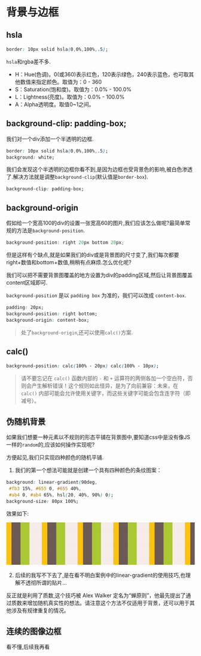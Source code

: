 # 背景与边框

## hsla
```css
border: 10px solid hsla(0,0%,100%,.5);
```
`hsla`和rgba差不多.
* H：Hue(色调)。0(或360)表示红色，120表示绿色，240表示蓝色，也可取其他数值来指定颜色。取值为：0 - 360
* S：Saturation(饱和度)。取值为：0.0% - 100.0%
* L：Lightness(亮度)。取值为：0.0% - 100.0%
* A：Alpha透明度。取值0~1之间。

## background-clip: padding-box;
我们对一个div添加一个半透明的边框.
```css
border: 10px solid hsla(0,0%,100%,.5);
background: white;
```
我们会发现这个半透明的边框你看不到,是因为边框也受背景色的影响,被白色渗透了.解决方法就是调整`background-clip`(默认值是`border-box`).
```css
background-clip: padding-box;
```

## background-origin
假如给一个宽高100的div的设置一张宽高60的图片,我们应该怎么做呢?最简单常规的方法是`background-position`.
```cs
background-position: right 20px bottom 20px;
```
但是这样有个缺点,就是如果我们的div或是背景图的尺寸变了,我们每次都要right+数值和bottom+数值,稍稍有点麻烦.怎么优化呢?

我们可以把不需要背景图覆盖的地方设置为div的padding区域,然后让背景图覆盖content区域即可.

`background-position` 是以 `padding box` 为准的，我们可以改成 `content-box`.
```css
padding: 20px;
background-position: right bottom;
background-origin: content-box;
```
>处了`background-origin`,还可以使用`calc()`方案.

## calc()
```css
background-position: calc(100% - 20px) calc(100% - 10px);
```
>请不要忘记在 `calc()` 函数内部的 `-` 和 `+` 运算符的两侧各加一个空白符，否则会产生解析错误！这个规则如此怪异，是为了向前兼容：未来，在 `calc()` 内部可能会允许使用关键字，而这些关键字可能会包含连字符（即减号）。

## 伪随机背景
如果我们想要一种元素以不规则的形态平铺在背景图中,要知道css中是没有像JS一样的`random`的,应该如何操作实现呢?

方便起见,我们只实现四种颜色的随机平铺.

1. 我们的第一个想法可能就是创建一个具有四种颜色的条纹图案：
```css
background: linear-gradient(90deg,
 #fb3 15%, #655 0, #655 40%,
 #ab4 0, #ab4 65%, hsl(20, 40%, 90%) 0);
background-size: 80px 100%;
```
效果如下:

![2-53](./img/2-53.png)

2. 后续的我写不下去了,是在看不明白案例中的linear-gradient的使用技巧,也理解不透彻所谓的贴片...

反正就是利用了质数,这个技巧被 Alex Walker 定名为“蝉原则”，他最先提出了通过质数来增加随机真实性的想法。请注意这个方法不仅适用于背景，还可以用于其他涉及有规律重复的情况。

## 连续的图像边框
看不懂,后续我再看

